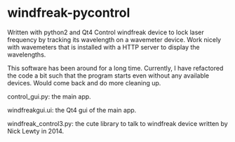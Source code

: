 # windfreak-pycontrol
Written with python2 and Qt4
Control windfreak device to lock laser frequency by tracking its wavelength on a wavemeter device.
Work nicely with wavemeters that is installed with a HTTP server to display the wavelengths.

This software has been around for a long time.
Currently, I have refactored the code a bit such that the program starts even without any available devices.
Would come back and do more cleaning up.

control_gui.py: the main app.

windfreakgui.ui: the Qt4 gui of the main app.

windfreak_control3.py: the cute library to talk to windfreak device written by Nick Lewty in 2014.
